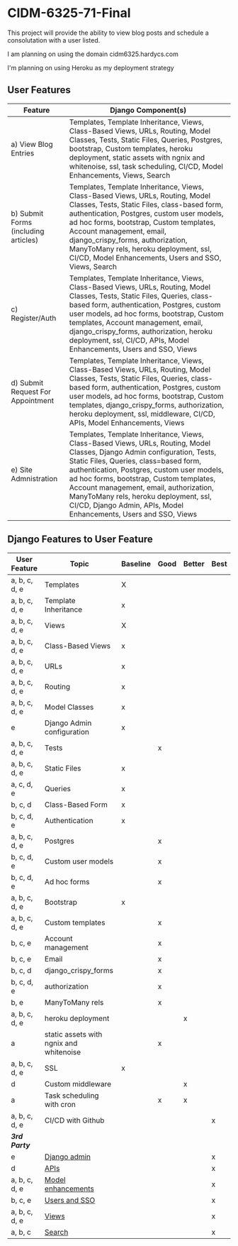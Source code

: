 # CIDM-6325-71-Final
This project will provide the ability to view blog posts and schedule a consolutation with a user listed. 

I am planning on using the domain cidm6325.hardycs.com

I'm planning on using Heroku as my deployment strategy 
## User Features
| Feature | Django Component(s)
| --------- | --------- |
| a) View Blog Entries | Templates, Template Inheritance, Views, Class-Based Views, URLs, Routing, Model Classes, Tests, Static Files, Queries, Postgres, bootstrap, Custom templates, heroku deployment, static assets with ngnix and whitenoise, ssl, task scheduling, CI/CD, Model Enhancements, Views, Search |
| b) Submit Forms (including articles) | Templates, Template Inheritance, Views, Class-Based Views, URLs, Routing, Model Classes, Tests, Static Files, class-based form, authentication, Postgres, custom user models, ad hoc forms, bootstrap, Custom templates, Account management, email, django_crispy_forms, authorization, ManyToMany rels, heroku deployment, ssl, CI/CD, Model Enhancements, Users and SSO, Views, Search |
| c) Register/Auth | Templates, Template Inheritance, Views, Class-Based Views, URLs, Routing, Model Classes, Tests, Static Files, Queries, class-based form, authentication, Postgres, custom user models, ad hoc forms, bootstrap, Custom templates, Account management, email, django_crispy_forms, authorization, heroku deployment,  ssl, CI/CD, APIs, Model Enhancements, Users and SSO, Views |
| d) Submit Request For Appointment | Templates, Template Inheritance, Views, Class-Based Views, URLs, Routing, Model Classes, Tests, Static Files, Queries, class-based form, authentication, Postgres, custom user models, ad hoc forms, bootstrap, Custom templates, django_crispy_forms, authorization, heroku deployment, ssl, middleware, CI/CD, APIs, Model Enhancements, Views |
| e) Site Admnistration | Templates, Template Inheritance, Views, Class-Based Views, URLs, Routing, Model Classes, Django Admin configuration, Tests, Static Files, Queries, class=based form, authentication, Postgres, custom user models, ad hoc forms, bootstrap, Custom templates, Account management, email, authorization, ManyToMany rels, heroku deployment, ssl, CI/CD, Django Admin, APIs, Model Enhancements, Users and SSO, Views |
## Django Features to User Feature
| User Feature  | Topic                                   | Baseline  | Good  | Better  | Best
| ---           | ---                                     | ---       | ---   | ---     | ---
| a, b, c, d, e | Templates                               | X         |       |         |
| a, b, c, d, e | Template Inheritance                    | x         |       |         |
| a, b, c, d, e | Views                                   | X         |       |         |
| a, b, c, d, e | Class-Based Views                       | x         |       |         |
| a, b, c, d, e | URLs                                    | x         |       |         |
| a, b, c, d, e | Routing                                 | x         |       |         |
| a, b, c, d, e | Model Classes                           | x         |       |         |
| e             | Django Admin configuration              | x         |       |         |
| a, b, c, d, e | Tests                                   |           | x     |         |
| a, b, c, d, e | Static Files                            | x         |       |         |
| a, c, d, e    | Queries                                 | x         |       |         |
| b, c, d       | Class-Based Form                        | x         |       |         |
| b, c, d, e    | Authentication                          | x         |       |         |
| a, b, c, d, e | Postgres                                |           | x     |         |
| b, c, d, e    | Custom user models                      |           | x     |         |
| b, c, d, e    | Ad hoc forms                            |           | x     |         |
| a, b, c, d, e | Bootstrap                               | x         |       |         |
| a, b, c, d, e | Custom templates                        |           | x     |         |
| b, c, e       | Account management                      |           | x     |         |
| b, c, e       | Email                                   |           | x     |         |
| b, c, d       | django_crispy_forms                     |           | x     |         |
| b, c, d, e    | authorization                           |           | x     |         |
| b, e          | ManyToMany rels                         |           | x     |         |
| a, b, c, d, e | heroku deployment                       |           |       | x       |
| a             | static assets with ngnix and whitenoise |           | x     |         |
| a, b, c, d, e | SSL                                     | x         |       |         |
| d             | Custom middleware                       |           |       | x       |
| a             | Task scheduling with cron               |           | x     | x       |
| a, b, c, d, e | CI/CD with Github                       |           |       |         | x
|***3rd Party***                         |           |       |         |
| e             | [Django admin](https://github.com/wsvincent/awesome-django#admin) | | | | x
| d             | [APIs](https://github.com/wsvincent/awesome-django#apis) | |  |         | x
| a, b, c, d, e | [Model enhancements](https://github.com/wsvincent/awesome-django#models) |   |   |   | x
| b, c, e       | [Users and SSO](https://github.com/wsvincent/awesome-django#users) |   |   |   | x
| a, b, c, d, e | [Views](https://github.com/wsvincent/awesome-django#views) |   |   |   | x
| a, b, c       | [Search](https://github.com/wsvincent/awesome-django#search) |   |   |   | x
